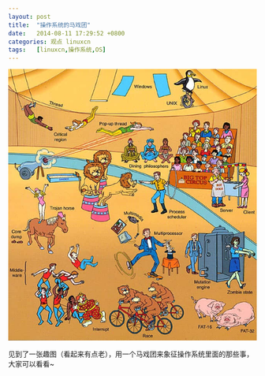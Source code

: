 ```yaml
---
layout: post
title:	"操作系统的马戏团"
date:	2014-08-11 17:29:52 +0800 
categories:	观点 linuxcn 
tags:	[linuxcn,操作系统,OS]
---
```



![](/Asserts/Images/album/201408/11/172955i5ihzmdi5m1mt1i7.jpg)


见到了一张趣图（看起来有点老），用一个马戏团来象征操作系统里面的那些事，大家可以看看~
